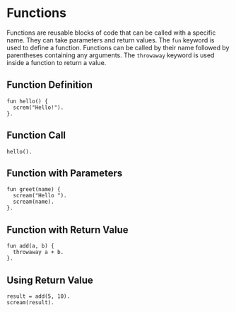 # Functions
Functions are reusable blocks of code that can be called with a specific name. They can take parameters and return values.
The `fun` keyword is used to define a function. Functions can be called by their name followed by parentheses containing any arguments. The `throwaway` keyword is used inside a function to return a value.

## Function Definition
```intox
fun hello() {
  screm("Hello!").
}.
```

## Function Call
```intox
hello().
```

## Function with Parameters
```intox
fun greet(name) {
  scream("Hello ").
  scream(name).
}.
```

## Function with Return Value
```intox
fun add(a, b) {
  throwaway a + b.
}.
```

## Using Return Value
```intox
result = add(5, 10).
scream(result).
```
